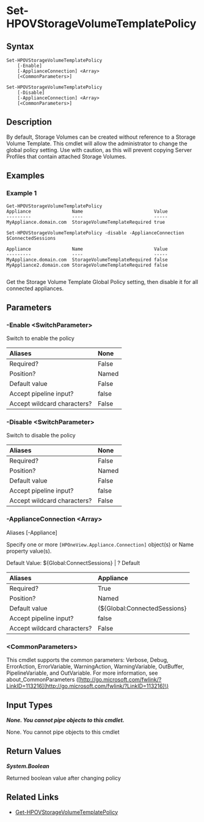 ﻿---
description: 
---

# Set-HPOVStorageVolumeTemplatePolicy

## Syntax

```text
Set-HPOVStorageVolumeTemplatePolicy
    [-Enable]
    [-ApplianceConnection] <Array>
    [<CommonParameters>]
```

```text
Set-HPOVStorageVolumeTemplatePolicy
    [-Disable]
    [-ApplianceConnection] <Array>
    [<CommonParameters>]
```

## Description

By default, Storage Volumes can be created without reference to a Storage Volume Template.  This cmdlet will allow the administrator to change the global policy setting.  Use with caution, as this will prevent copying Server Profiles that contain attached Storage Volumes.
## Examples

###  Example 1 

```text
Get-HPOVStorageVolumeTemplatePolicy
Appliance               Name                          Value
---------               ----                          -----
MyAppliance.domain.com  StorageVolumeTemplateRequired true

Set-HPOVStorageVolumeTemplatePolicy -disable -ApplianceConnection $ConnectedSessions

Appliance               Name                          Value
---------               ----                          -----
MyAppliance.domain.com  StorageVolumeTemplateRequired false
MyAppliance2.domain.com StorageVolumeTemplateRequired false


```

Get the Storage Volume Template Global Policy setting, then disable it for all connected appliances.

## Parameters

### -Enable &lt;SwitchParameter&gt;

Switch to enable the policy

| Aliases | None |
| :--- | :--- |
| Required? | False |
| Position? | Named |
| Default value | False |
| Accept pipeline input? | false |
| Accept wildcard characters? | False |

### -Disable &lt;SwitchParameter&gt;

Switch to disable the policy

| Aliases | None |
| :--- | :--- |
| Required? | False |
| Position? | Named |
| Default value | False |
| Accept pipeline input? | false |
| Accept wildcard characters? | False |

### -ApplianceConnection &lt;Array&gt;

Aliases [-Appliance]

Specify one or more `[HPOneView.Appliance.Connection]` object(s) or Name property value(s).

Default Value: ${Global:ConnectSessions} | ? Default

| Aliases | Appliance |
| :--- | :--- |
| Required? | True |
| Position? | Named |
| Default value | (${Global:ConnectedSessions} | ? Default) |
| Accept pipeline input? | false |
| Accept wildcard characters? | False |

### &lt;CommonParameters&gt;

This cmdlet supports the common parameters: Verbose, Debug, ErrorAction, ErrorVariable, WarningAction, WarningVariable, OutBuffer, PipelineVariable, and OutVariable. For more information, see about\_CommonParameters \([http://go.microsoft.com/fwlink/?LinkID=113216](http://go.microsoft.com/fwlink/?LinkID=113216)\)

## Input Types

_**None.  You cannot pipe objects to this cmdlet.**_

None.  You cannot pipe objects to this cmdlet

## Return Values

_**System.Boolean**_

Returned boolean value after changing policy

## Related Links

* [Get-HPOVStorageVolumeTemplatePolicy](get-hpovstoragevolumetemplatepolicy.md)
